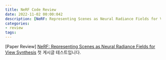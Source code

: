 ```yaml
---
title: NeRF Code Review
date: 2022-11-02 00:00:042
description: [NeRF: Representing Scenes as Neural Radiance Fields for View Synthesis](https://arxiv.org/pdf/2003.08934.pdf)
categories:
- review
tags:
---
```


[Paper Review] [NeRF: Representing Scenes as Neural Radiance Fields for View Synthesis](https://arxiv.org/pdf/2003.08934.pdf)
첫 게시글 테스트입니다.

